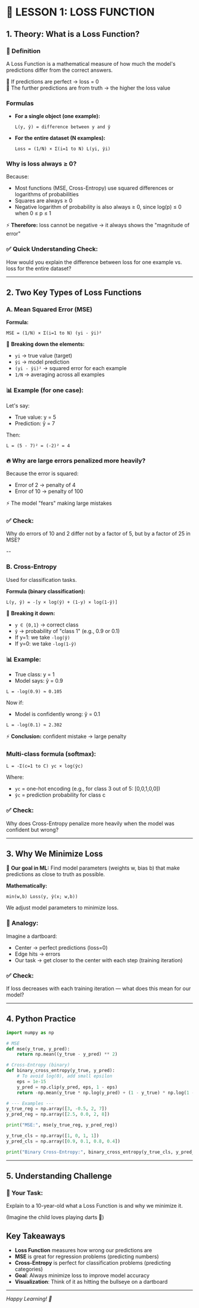 # 📘 LESSON 1: LOSS FUNCTION

## 1. Theory: What is a Loss Function?

### 🔹 Definition

A Loss Function is a mathematical measure of how much the model's predictions differ from the correct answers.

📌 If predictions are perfect → loss = 0  
📌 The further predictions are from truth → the higher the loss value

### Formulas

- **For a single object (one example):**
  ```
  L(y, ŷ) = difference between y and ŷ
  ```
- **For the entire dataset (N examples):**
  ```
  Loss = (1/N) × Σ(i=1 to N) L(yi, ŷi)
  ```

### Why is loss always ≥ 0?

Because:

- Most functions (MSE, Cross-Entropy) use squared differences or logarithms of probabilities
- Squares are always ≥ 0
- Negative logarithm of probability is also always ≥ 0, since log(p) ≤ 0 when 0 ≤ p ≤ 1

⚡ **Therefore:** loss cannot be negative → it always shows the "magnitude of error"

### ✅ Quick Understanding Check:

How would you explain the difference between loss for one example vs. loss for the entire dataset?

---

## 2. Two Key Types of Loss Functions

### A. Mean Squared Error (MSE)

**Formula:**

```
MSE = (1/N) × Σ(i=1 to N) (yi - ŷi)²
```

🔎 **Breaking down the elements:**

- `yi` → true value (target)
- `ŷi` → model prediction
- `(yi - ŷi)²` → squared error for each example
- `1/N` → averaging across all examples

### 📊 Example (for one case):

Let's say:

- True value: y = 5
- Prediction: ŷ = 7

Then:

```
L = (5 - 7)² = (-2)² = 4
```

### 🔥 Why are large errors penalized more heavily?

Because the error is squared:

- Error of 2 → penalty of 4
- Error of 10 → penalty of 100

⚡ The model "fears" making large mistakes

### ✅ Check:

Why do errors of 10 and 2 differ not by a factor of 5, but by a factor of 25 in MSE?

--

### B. Cross-Entropy

Used for classification tasks.

**Formula (binary classification):**

```
L(y, ŷ) = -[y × log(ŷ) + (1-y) × log(1-ŷ)]
```

🔎 **Breaking it down:**

- `y ∈ {0,1}` → correct class
- `ŷ` → probability of "class 1" (e.g., 0.9 or 0.1)
- If y=1: we take `-log(ŷ)`
- If y=0: we take `-log(1-ŷ)`

### 📊 Example:

- True class: y = 1
- Model says: ŷ = 0.9

```
L = -log(0.9) ≈ 0.105
```

Now if:

- Model is confidently wrong: ŷ = 0.1

```
L = -log(0.1) ≈ 2.302
```

⚡ **Conclusion:** confident mistake → large penalty

### **Multi-class formula (softmax):**

```
L = -Σ(c=1 to C) yc × log(ŷc)
```

Where:

- `yc` = one-hot encoding (e.g., for class 3 out of 5: [0,0,1,0,0])
- `ŷc` = prediction probability for class c

### ✅ Check:

Why does Cross-Entropy penalize more heavily when the model was confident but wrong?

---

## 3. Why We Minimize Loss

📌 **Our goal in ML:** Find model parameters (weights w, bias b) that make predictions as close to truth as possible.

**Mathematically:**

```
min(w,b) Loss(y, ŷ(x; w,b))
```

We adjust model parameters to minimize loss.

### 🎯 Analogy:

Imagine a dartboard:

- Center → perfect predictions (loss=0)
- Edge hits → errors
- Our task → get closer to the center with each step (training iteration)

### ✅ Check:

If loss decreases with each training iteration — what does this mean for our model?

---

## 4. Python Practice

```python
import numpy as np

# MSE
def mse(y_true, y_pred):
    return np.mean((y_true - y_pred) ** 2)

# Cross-Entropy (binary)
def binary_cross_entropy(y_true, y_pred):
    # To avoid log(0), add small epsilon
    eps = 1e-15
    y_pred = np.clip(y_pred, eps, 1 - eps)
    return -np.mean(y_true * np.log(y_pred) + (1 - y_true) * np.log(1 - y_pred))

# --- Examples ---
y_true_reg = np.array([3, -0.5, 2, 7])
y_pred_reg = np.array([2.5, 0.0, 2, 8])

print("MSE:", mse(y_true_reg, y_pred_reg))

y_true_cls = np.array([1, 0, 1, 1])
y_pred_cls = np.array([0.9, 0.1, 0.8, 0.4])

print("Binary Cross-Entropy:", binary_cross_entropy(y_true_cls, y_pred_cls))
```

---

## 5. Understanding Challenge

### 🎤 Your Task:

Explain to a 10-year-old what a Loss Function is and why we minimize it.

(Imagine the child loves playing darts 🎯)

## Key Takeaways

- **Loss Function** measures how wrong our predictions are
- **MSE** is great for regression problems (predicting numbers)
- **Cross-Entropy** is perfect for classification problems (predicting categories)
- **Goal**: Always minimize loss to improve model accuracy
- **Visualization**: Think of it as hitting the bullseye on a dartboard

---

_Happy Learning! 🚀_
